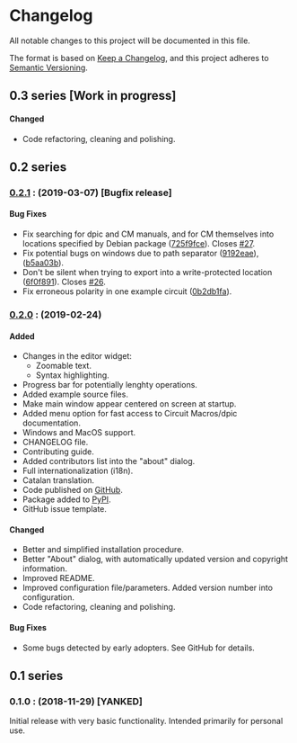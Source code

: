 # Changelog
All notable changes to this project will be documented in this file.

The format is based on [Keep a Changelog](https://keepachangelog.com/en/1.0.0/),
and this project adheres to [Semantic Versioning](https://semver.org/spec/v2.0.0.html).

## 0.3 series [Work in progress]
#### Changed
- Code refactoring, cleaning and polishing.

## 0.2 series
<a name="0.2.1"></a>
### [0.2.1](https://github.com/orestesmas/pycirkuit/compare/v0.2.0..v0.2.1) : (2019-03-07) [Bugfix release]
#### Bug Fixes 
- Fix searching for dpic and CM manuals, and for CM themselves into locations specified by Debian package ([725f9fce](https://github.com/orestesmas/pycirkuit/commit/725f9fce)). Closes [#27](https://github.com/orestesmas/pycirkuit/issues/27).
- Fix potential bugs on windows due to path separator ([9192eae](https://github.com/orestesmas/pycirkuit/commit/9192eae)), ([b5aa03b](https://github.com/orestesmas/pycirkuit/commit/b5aa03b)).
- Don't be silent when trying to export into a write-protected location ([6f0f891](https://github.com/orestesmas/pycirkuit/commit/6f0f891)). Closes [#26](https://github.com/orestesmas/pycirkuit/issues/26).
- Fix erroneous polarity in one example circuit ([0b2db1fa](https://github.com/orestesmas/pycirkuit/commit/0b2db1fa)).

<a name="0.2.0"></a>
### [0.2.0](https://github.com/orestesmas/pycirkuit/compare/v0.1..v0.2.0) : (2019-02-24)
#### Added
- Changes in the editor widget:
    - Zoomable text.
    - Syntax highlighting.
- Progress bar for potentially lenghty operations.
- Added example source files.
- Make main window appear centered on screen at startup.
- Added menu option for fast access to Circuit Macros/dpic documentation.
- Windows and MacOS support.
- CHANGELOG file.
- Contributing guide.
- Added contributors list into the "about" dialog.
- Full internationalization (i18n).
- Catalan translation.
- Code published on [GitHub](https://github.com/orestesmas/pycirkuit).
- Package added to [PyPI](https://pypi.org/project/pycirkuit/).
- GitHub issue template.

#### Changed
- Better and simplified installation procedure.
- Better "About" dialog, with automatically updated version and copyright information.
- Improved README.
- Improved configuration file/parameters. Added version number into configuration.
- Code refactoring, cleaning and polishing.

#### Bug Fixes
- Some bugs detected by early adopters. See GitHub for details.

## 0.1 series
<a name="0.1.0"></a>
### 0.1.0 : (2018-11-29) [YANKED]
Initial release with very basic functionality. Intended primarily for personal use.
